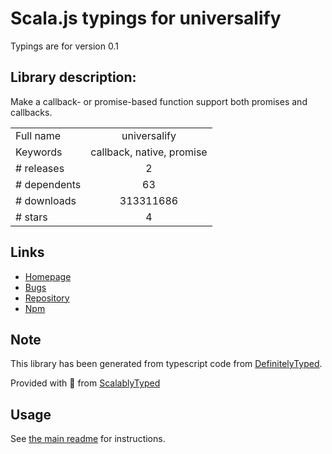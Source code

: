 
# Scala.js typings for universalify

Typings are for version 0.1

## Library description:
Make a callback- or promise-based function support both promises and callbacks.

|                    |                 |
| ------------------ | :-------------: |
| Full name          | universalify |
| Keywords           | callback, native, promise |
| # releases         | 2 |
| # dependents       | 63 |
| # downloads        | 313311686 |
| # stars            | 4 |

## Links
- [Homepage](https://github.com/RyanZim/universalify#readme)
- [Bugs](https://github.com/RyanZim/universalify/issues)
- [Repository](https://github.com/RyanZim/universalify)
- [Npm](https://www.npmjs.com/package/universalify)
    


## Note
This library has been generated from typescript code from [DefinitelyTyped](https://definitelytyped.org).

Provided with :purple_heart: from [ScalablyTyped](https://github.com/oyvindberg/ScalablyTyped)

## Usage
See [the main readme](../../readme.md) for instructions.


